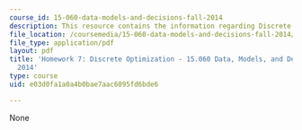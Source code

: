 ```yaml
---
course_id: 15-060-data-models-and-decisions-fall-2014
description: This resource contains the information regarding Discrete Optimization.
file_location: /coursemedia/15-060-data-models-and-decisions-fall-2014/e03d0fa1a0a4b0bae7aac6095fd6bde6_MIT15_060F14_HW7-F14.pdf
file_type: application/pdf
layout: pdf
title: 'Homework 7: Discrete Optimization - 15.060 Data, Models, and Decisions - Fall
  2014'
type: course
uid: e03d0fa1a0a4b0bae7aac6095fd6bde6

---
```

None
